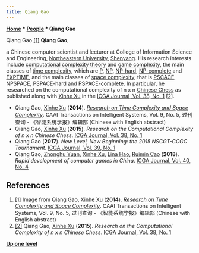 ```yaml
---
title: Qiang Gao
---
```

**[Home](Home "Home") \* [People](People "People") \* Qiang Gao**



 [](File:QiangGao.jpg) Qiang Gao <a id="cite-note-1" href="#cite-ref-1">[1]</a> 
**Qiang Gao**,  

a Chinese computer scientist and lecturer at College of Information Science and Engineering, [Northeastern University](https://en.wikipedia.org/wiki/Northeastern_University_%28China%29), [Shenyang](https://en.wikipedia.org/wiki/Shenyang). 
His research interests include [computational complexity theory](https://en.wikipedia.org/wiki/Computational_complexity_theory) and [game complexity](https://en.wikipedia.org/wiki/Game_complexity), the main classes of [time complexity](https://en.wikipedia.org/wiki/Time_complexity), 
which are [P](https://en.wikipedia.org/wiki/P_%28complexity%29), [NP](https://en.wikipedia.org/wiki/NP_%28complexity%29), [NP-hard](https://en.wikipedia.org/wiki/NP-hardness), [NP-complete](https://en.wikipedia.org/wiki/NP-completeness) and [EXPTIME](https://en.wikipedia.org/wiki/EXPTIME), 
and the main classes of [space complexity](https://en.wikipedia.org/wiki/DSPACE), that is [PSCACE](https://en.wikipedia.org/wiki/PSPACE), NPSPACE, PSPACE-hard and [PSPACE-complete](https://en.wikipedia.org/wiki/PSPACE-complete). 
In particular, he researched on the computational complexity of n x n [Chinese Chess](Chinese_Chess "Chinese Chess") as published along with [Xinhe Xu](Xinhe_Xu "Xinhe Xu") in the [ICGA Journal, Vol. 38, No. 1](ICGA_Journal#38_1 "ICGA Journal") <a id="cite-note-2" href="#cite-ref-2">[2]</a>. 






* Qiang Gao, [Xinhe Xu](Xinhe_Xu "Xinhe Xu") (**2014**). *[Research on Time Complexity and Space Complexity](http://tis.hrbeu.edu.cn/oa/DArticle.aspx?type=view&id=20140502)*. CAAI Transactions on Intelligent Systems, Vol. 9, No. 5, 过刊查询 - 《智能系统学报》编辑部 (Chinese with English abstract)
* Qiang Gao, [Xinhe Xu](Xinhe_Xu "Xinhe Xu") (**2015**). *Research on the Computational Complexity of n x n Chinese Chess*. [ICGA Journal, Vol. 38, No. 1](ICGA_Journal#38_1 "ICGA Journal")
* Qiang Gao (**2017**). *New Level, New Beginning: the 2015 NSCGT-CCGC Tournament*. [ICGA Journal, Vol. 39, No. 1](ICGA_Journal#39_1 "ICGA Journal")
* Qiang Gao, [Zhonghu Yuan](index.php?title=Zhonghu_Yuan&action=edit&redlink=1 "Zhonghu Yuan (page does not exist)"), [Xinhe Xu](Xinhe_Xu "Xinhe Xu"), [Lina Hao](index.php?title=Lina_Hao&action=edit&redlink=1 "Lina Hao (page does not exist)"), [Ruimin Cao](index.php?title=Ruimin_Cao&action=edit&redlink=1 "Ruimin Cao (page does not exist)") (**2018**). *Rapid development of computer games in China*. [ICGA Journal, Vol. 40, No. 4](ICGA_Journal#40_4 "ICGA Journal")


## References


1. <a id="cite-ref-1" href="#cite-note-1">[1]</a> Image from Qiang Gao, [Xinhe Xu](Xinhe_Xu "Xinhe Xu") (**2014**). *[Research on Time Complexity and Space Complexity](http://tis.hrbeu.edu.cn/oa/DArticle.aspx?type=view&id=20140502)*. CAAI Transactions on Intelligent Systems, Vol. 9, No. 5, 过刊查询 - 《智能系统学报》编辑部 (Chinese with English abstract)
2. <a id="cite-ref-2" href="#cite-note-2">[2]</a> Qiang Gao, [Xinhe Xu](Xinhe_Xu "Xinhe Xu") (**2015**). *Research on the Computational Complexity of n x n Chinese Chess*. [ICGA Journal, Vol. 38, No. 1](ICGA_Journal#38_1 "ICGA Journal")

**[Up one level](People "People")**







 
